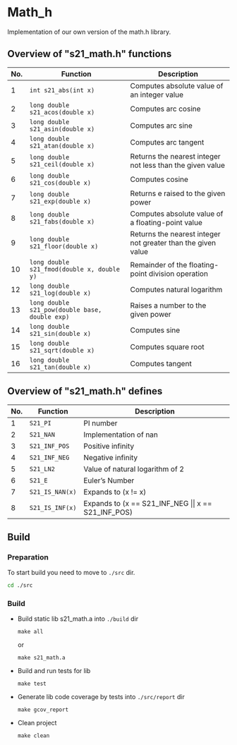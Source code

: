 # Math_h  
Implementation of our own version of the math.h library.  

## Overview of "s21_math.h" functions

| No. | Function | Description |
| --- | -------- | ----------- |
| 1 | `int s21_abs(int x)` | Computes absolute value of an integer value |
| 2 | `long double s21_acos(double x)` | Computes arc cosine |
| 3 | `long double s21_asin(double x)` | Computes arc sine |
| 4 | `long double s21_atan(double x)` | Computes arc tangent |
| 5 | `long double s21_ceil(double x)` | Returns the nearest integer not less than the given value |
| 6 | `long double s21_cos(double x)` | Computes cosine |
| 7 | `long double s21_exp(double x)` | Returns e raised to the given power |
| 8 | `long double s21_fabs(double x)` | Computes absolute value of a floating-point value |
| 9 | `long double s21_floor(double x)` | Returns the nearest integer not greater than the given value |
| 10 | `long double s21_fmod(double x, double y)` | Remainder of the floating-point division operation |
| 12 | `long double s21_log(double x)` | Computes natural logarithm |
| 13 | `long double s21_pow(double base, double exp)` | Raises a number to the given power |
| 14 | `long double s21_sin(double x)` | Computes sine |
| 15 | `long double s21_sqrt(double x)` | Computes square root |
| 16 | `long double s21_tan(double x)` | Computes tangent |

## Overview of "s21_math.h" defines

| No. | Function | Description |
| --- | -------- | ----------- |
| 1 | `S21_PI` | PI number |
| 2 | `S21_NAN` | Implementation of nan |
| 3 | `S21_INF_POS` | Positive infinity |
| 4 | `S21_INF_NEG` | Negative infinity |
| 5 | `S21_LN2` | Value of natural logarithm of 2 |
| 6 | `S21_E` | Euler’s Number |
| 7 | `S21_IS_NAN(x)` | Expands to (x != x) |
| 8 | `S21_IS_INF(x)` | Expands to (x == S21_INF_NEG \|\| x == S21_INF_POS) |

## Build
### Preparation
   To start build you need to move to `./src` dir.
   ```Bash
   cd ./src
   ```
### Build
* Build static lib s21_math.a into `./build` dir

   ```
   make all
   ```
   or
   ```
   make s21_math.a
   ```
*  Build and run tests for lib
   ```
   make test
   ```
*  Generate lib code coverage by tests into `./src/report` dir
   ```
   make gcov_report
   ```
*  Clean project
   ```
   make clean
   ```
